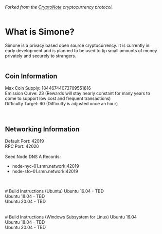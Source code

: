 *Forked from the [CryptoNote](https://github.com/cryptonotefoundation/cryptonote) cryptocurrency protocol.*
<br>
<br>
# **What is Simone?**
Simone is a privacy based open source cryptocurrency. It is currently in early development and is planned to be used to tip small amounts of money privately and securely to strangers.
<br>
<br>
## **Coin Information**<br>
Max Coin Supply: 18446744073709551616<br>
Emission Curve: 23 (Rewards will stay nearly constant for many years to come to support low cost and frequent transactions)<br>
Difficulty Target: 60 (Difficulty is adjusted once an hour)<br>
<br>
<br>
## **Networking Information**
Default Port: 42019<br>
RPC Port: 42020<br>
<br>
Seed Node DNS A Records:
- node-nyc-01.smn.network:42019
- node-sfo-01.smn.network:42019
<br>
<br>
# Build Instructions (Ubuntu)
Ubuntu 16.04 - TBD<br>
Ubuntu 18.04 - TBD<br>
Ubuntu 20.04 - TBD<br>
<br>
<br>
# Build Instructions (Windows Subsystem for Linux)
Ubuntu 16.04<br>
Ubuntu 18.04 - TBD<br>
Ubuntu 20.04 - TBD<br>

